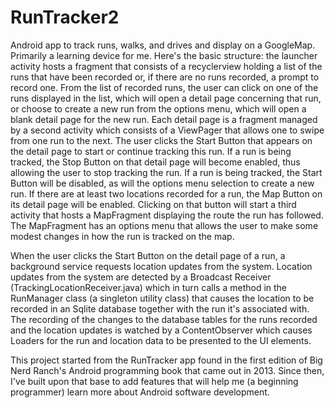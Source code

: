 # RunTracker2
Android app to track runs, walks, and drives and display on a GoogleMap. Primarily a learning device for me. Here's the basic structure: the launcher activity hosts a fragment that consists of a recyclerview holding a list of the runs that have been recorded or, if there are no runs recorded, a prompt to record one. From the list of recorded runs, the user can click on one of the runs displayed in the list, which will open a detail page concerning that run, or choose to create a new run from the options menu, which will open a blank detail page for the new run. Each detail page is a fragment managed by a second activity which consists of a ViewPager that allows one to swipe from one run to the next. The user clicks the Start Button that appears on the detail page to start or continue tracking this run. If a run is being tracked, the Stop Button on that detail page will become enabled, thus allowing the user to stop tracking the run. If a run is being tracked, the Start Button will be disabled, as will the options menu selection to create a new run. If there are at least two locations recorded for a run, the Map Button on its detail page will be enabled. Clicking on that button will start a third activity that hosts a MapFragment displaying the route the run has followed. The MapFragment has an options menu that allows the user to make some modest changes in how the run is tracked on the map.

When the user clicks the Start Button on the detail page of a run, a background service requests location updates from the system. Location updates from the system are detected by a Broadcast Receiver (TrackingLocationReceiver.java) which in turn calls a method in the RunManager class (a singleton utility class) that causes the location to be recorded in an Sqlite database together with the run it's associated with. The recording of the changes to the database tables for the runs recorded and the location updates is watched by a ContentObserver which causes Loaders for the run and location data to be presented to the UI elements.

This project started from the RunTracker app found in the first edition of Big Nerd Ranch's Android programming book that came out in 2013. Since then, I've built upon that base to add features that will help me (a beginning programmer) learn more about Android software development.
